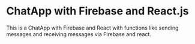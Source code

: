 # ChatApp with Firebase and React.js


This is a ChatApp with Firebase and React with functions like sending messages and receiving messages via Firebase and react.